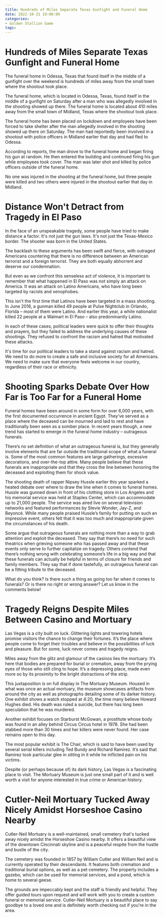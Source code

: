 ```yaml
---
title: Hundreds of Miles Separate Texas Gunfight and Funeral Home
date: 2022-10-31 19:00:09
categories:
- Golden Stallion Game
tags:
---
```



#  Hundreds of Miles Separate Texas Gunfight and Funeral Home

The funeral home in Odessa, Texas that found itself in the middle of a gunfight over the weekend is hundreds of miles away from the small town where the shootout took place.

The funeral home, which is located in Odessa, Texas, found itself in the middle of a gunfight on Saturday after a man who was allegedly involved in the shooting showed up there. The funeral home is located about 410 miles away from the small town of Midland, Texas where the shootout took place.

The funeral home has been placed on lockdown and employees have been forced to take shelter after the man allegedly involved in the shooting showed up there on Saturday. The man had reportedly been involved in a shootout with police officers in Midland earlier that day and had fled to Odessa.

According to reports, the man drove to the funeral home and began firing his gun at random. He then entered the building and continued firing his gun while employees took cover. The man was later shot and killed by police officers outside of the funeral home.

No one was injured in the shooting at the funeral home, but three people were killed and two others were injured in the shootout earlier that day in Midland.

#  Distance Won't Detract from Tragedy in El Paso

In the face of an unspeakable tragedy, some people have tried to make distance a factor. It's not just the gun laws. It's not just the Texas-Mexico border. The shooter was born in the United States.

The backlash to these arguments has been swift and fierce, with outraged Americans countering that there is no difference between an American terrorist and a foreign terrorist. They are both equally abhorrent and deserve our condemnation.

But even as we confront this senseless act of violence, it is important to remember that what happened in El Paso was not simply an attack on America. It was an attack on Latino Americans, who have long been targeted by racists and xenophobes.

This isn't the first time that Latinos have been targeted in a mass shooting. In June 2016, a gunman killed 49 people at Pulse Nightclub in Orlando, Florida – most of them were Latino. And earlier this year, a white nationalist killed 22 people at a Walmart in El Paso – also predominantly Latino.

In each of these cases, political leaders were quick to offer their thoughts and prayers, but they failed to address the underlying causes of these shootings. They refused to confront the racism and hatred that motivated these attacks.

It's time for our political leaders to take a stand against racism and hatred. We need to do more to create a safe and inclusive society for all Americans. We need to make sure that everyone feels welcome in our country, regardless of their race or ethnicity.

#  Shooting Sparks Debate Over How Far is Too Far for a Funeral Home 

Funeral homes have been around in some form for over 6,000 years, with the first documented occurrence in ancient Egypt. They’ve served as a place where the deceased can be mourned and laid to rest and have traditionally been seen as a somber place. In recent years though, a new trend has started to emerge in the funeral home industry – outrageous funerals.

There’s no set definition of what an outrageous funeral is, but they generally involve elements that are far outside the traditional scope of what a funeral is. Some of the most common features are large gatherings, excessive decorations, and over-the-top attire. Many people believe that these funerals are inappropriate and that they cross the line between honoring the deceased and exploiting them for shock value.

The shooting death of rapper Nipsey Hussle earlier this year sparked a heated debate over where to draw the line when it comes to funeral homes. Hussle was gunned down in front of his clothing store in Los Angeles and his memorial service was held at Staples Center, which can accommodate up to 21,000 people. The service was aired live on several television networks and featured performances by Stevie Wonder, Jay-Z, and Beyoncé. While many people praised Hussle’s family for putting on such an impressive event, others felt that it was too much and inappropriate given the circumstances of his death.

Some argue that outrageous funerals are nothing more than a way to grab attention and exploit the deceased. They say that there’s no need for such theatrics when grieving someone who has passed away and that these events only serve to further capitalize on tragedy. Others contend that there’s nothing wrong with celebrating someone’s life in a big way and that these funerals can actually be helpful in terms of closure for friends and family members. They say that if done tastefully, an outrageous funeral can be a fitting tribute to the deceased.

What do you think? Is there such a thing as going too far when it comes to funerals? Or is there no right or wrong answer? Let us know in the comments below!

#  Tragedy Reigns Despite Miles Between Casino and Mortuary 

Las Vegas is a city built on luck. Glittering lights and towering hotels promise visitors the chance to change their fortunes. It’s the place where people come to forget their troubles and believe in the possibilities of luck and pleasure. But for some, luck never comes and tragedy reigns.

Miles away from the glitz and glamour of the casinos lies the mortuary. It’s here that bodies are prepared for burial or cremation, away from the prying eyes of those who still cling to hope. It’s a depressing place, made even more so by its proximity to the bright distractions of the strip.

This juxtaposition is on full display in The Mortuary Museum. Housed in what was once an actual mortuary, the museum showcases artifacts from around the city as well as photographs detailing some of its darker history. One exhibit shows a watch stopped at 4:20, the time many believe Howard Hughes died. His death was ruled a suicide, but there has long been speculation that he was murdered.

Another exhibit focuses on Starburst McGowan, a prostitute whose body was found in an alley behind Circus Circus hotel in 1978. She had been stabbed more than 30 times and her killers were never found. Her case remains open to this day.

The most popular exhibit is The Chair, which is said to have been used by several serial killers including Ted Bundy and Richard Ramirez. It’s said that Ramirez took particular glee in sitting in it while he inflicted pain on his victims.

Despite (or perhaps because of) its dark history, Las Vegas is a fascinating place to visit. The Mortuary Museum is just one small part of it and is well worth a visit for anyone interested in true crime or American history.

#  Cutler-Neil Mortuary Tucked Away Nicely Amidst Horseshoe Casino Nearby

Cutler-Neil Mortuary is a well-maintained, small cemetery that's tucked away nicely amidst the Horseshoe Casino nearby. It offers a beautiful view of the downtown Cincinnati skyline and is a peaceful respite from the hustle and bustle of the city.

The cemetery was founded in 1857 by William Cutler and William Neil and is currently operated by their descendants. It features both cremation and traditional burial options, as well as a pet cemetery. The property includes a gazebo, which can be used for memorial services, and a pond, which is home to several geese.

The grounds are impeccably kept and the staff is friendly and helpful. They offer guided tours upon request and will work with you to create a custom funeral or memorial service. Cutler-Neil Mortuary is a beautiful place to say goodbye to a loved one and is definitely worth checking out if you're in the area.